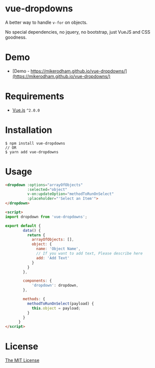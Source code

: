 # vue-dropdowns
A better way to handle `v-for` on objects.

No special dependencies, no jquery, no bootstrap, just VueJS and CSS goodness.

# Demo
 - [Demo - https://mikerodham.github.io/vue-dropdowns/](https://mikerodham.github.io/vue-dropdowns/)

# Requirements

- [Vue.js](https://github.com/vuejs/vue) `^2.0.0`

# Installation

```shell
$ npm install vue-dropdowns
// OR
$ yarn add vue-dropdowns
```

# Usage

```html
<dropdown :options="arrayOfObjects"
          :selected="object"
          v-on:updateOption="methodToRunOnSelect"
          :placeholder="'Select an Item'">
</dropdown>

<script>
import dropdown from 'vue-dropdowns';

export default {
        data() {
          return {
            arrayOfObjects: [],
            object: {
              name: 'Object Name',
              // If you want to add text, Please describe here
              add: 'Add Text'
            }
          }
        },

        components: {
            'dropdown': dropdown,
        },

        methods: {
          methodToRunOnSelect(payload) {
            this.object = payload;
          }
        }
      }
</script>

```

# License

[The MIT License](http://opensource.org/licenses/MIT)
